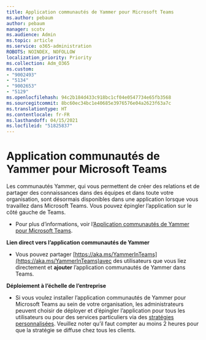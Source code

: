 ```yaml
---
title: Application communautés de Yammer pour Microsoft Teams
ms.author: pebaum
author: pebaum
manager: scotv
ms.audience: Admin
ms.topic: article
ms.service: o365-administration
ROBOTS: NOINDEX, NOFOLLOW
localization_priority: Priority
ms.collection: Adm_O365
ms.custom:
- "9002493"
- "5134"
- "9002653"
- "5129"
ms.openlocfilehash: 94c2b184d433c918bc1cf04e0547734e65fb3568
ms.sourcegitcommit: 8bc60ec34bc1e40685e3976576e04a2623f63a7c
ms.translationtype: HT
ms.contentlocale: fr-FR
ms.lasthandoff: 04/15/2021
ms.locfileid: "51825837"
---
```

# <a name="yammer-communities-app-for-microsoft-teams"></a>Application communautés de Yammer pour Microsoft Teams

Les communautés Yammer, qui vous permettent de créer des relations et de partager des connaissances dans des équipes et dans toute votre organisation, sont désormais disponibles dans une application lorsque vous travaillez dans Microsoft Teams. Vous pouvez épingler l’application sur le côté gauche de Teams. 

- Pour plus d’informations, voir l’[Application communautés de Yammer pour Microsoft Teams](https://go.microsoft.com/fwlink/?linkid=2127757&clcid=0x409).

**Lien direct vers l’application communautés de Yammer**

- Vous pouvez partager [https://aka.ms/YammerInTeams](https://aka.ms/YammerInTeams)avec des utilisateurs que vous liez directement et **ajouter** l’application communautés de Yammer dans Teams.

**Déploiement à l’échelle de l’entreprise**

- Si vous voulez installer l’application communautés de Yammer pour Microsoft Teams au sein de votre organisation, les administrateurs peuvent choisir de déployer et d’épingler l’application pour tous les utilisateurs ou pour des services particuliers via des [stratégies personnalisées](https://docs.microsoft.com/microsoftteams/manage-apps). Veuillez noter qu’il faut compter au moins 2 heures pour que la stratégie se diffuse chez tous les clients.
